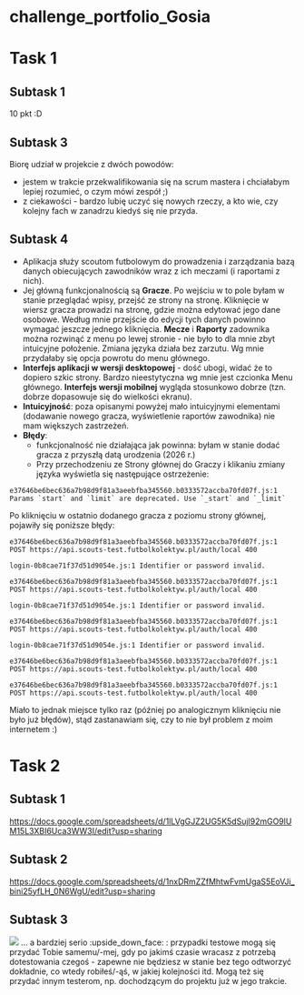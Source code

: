 # challenge_portfolio_Gosia
# Task 1
## Subtask 1
10 pkt :D
## Subtask 3
Biorę udział w projekcie z dwóch powodów:
* jestem w trakcie przekwalifikowania się na scrum mastera i chciałabym lepiej rozumieć, o czym mówi zespół ;)
* z ciekawości - bardzo lubię uczyć się nowych rzeczy, a kto wie, czy kolejny fach w zanadrzu kiedyś się nie przyda.
## Subtask 4
* Aplikacja służy scoutom futbolowym do prowadzenia i zarządzania bazą danych obiecujących zawodników wraz z ich meczami (i raportami z nich).
* Jej główną funkcjonalnością są **Gracze**. Po wejściu w to pole byłam w stanie przeglądać wpisy, przejść ze strony na stronę. Kliknięcie w wiersz gracza prowadzi na stronę, gdzie można edytować jego dane osobowe. Według mnie przejście do edycji tych danych powinno wymagać jeszcze jednego kliknięcia. **Mecze** i **Raporty** zadownika można rozwinąć z menu po lewej stronie - nie było to dla mnie zbyt intuicyjne położenie. Zmiana języka działa bez zarzutu. Wg mnie przydałaby się opcja powrotu do menu głównego.
* **Interfejs aplikacji w wersji desktopowej** - dość ubogi, widać że to dopiero szkic strony. Bardzo nieestytyczna wg mnie jest czcionka Menu głównego. **Interfejs wersji mobilnej** wygląda stosunkowo dobrze (tzn. dobrze dopasowuje się do wielkości ekranu).
* **Intuicyjność**: poza opisanymi powyżej mało intuicyjnymi elementami (dodawanie nowego gracza, wyświetlenie raportów zawodnika) nie mam większych zastrzeżeń.
* **Błędy**:
  * funkcjonalność nie działająca jak powinna: byłam w stanie dodać gracza z przyszłą datą urodzenia (2026 r.)
  * Przy przechodzeniu ze Strony głównej do Graczy i klikaniu zmiany języka wyświetla się następujące ostrzeżenie: 
```
e37646be6bec636a7b98d9f81a3aeebfba345560.b0333572accba70fd07f.js:1 Params `start` and `limit` are deprecated. Use `_start` and `_limit`
```
Po kliknięciu w ostatnio dodanego gracza z poziomu strony głównej, pojawiły się poniższe błędy:
```
e37646be6bec636a7b98d9f81a3aeebfba345560.b0333572accba70fd07f.js:1          POST https://api.scouts-test.futbolkolektyw.pl/auth/local 400
```
```
login-0b8cae71f37d51d9054e.js:1 Identifier or password invalid.
```
```
e37646be6bec636a7b98d9f81a3aeebfba345560.b0333572accba70fd07f.js:1          POST https://api.scouts-test.futbolkolektyw.pl/auth/local 400
```
```
login-0b8cae71f37d51d9054e.js:1 Identifier or password invalid.
```
```
e37646be6bec636a7b98d9f81a3aeebfba345560.b0333572accba70fd07f.js:1          POST https://api.scouts-test.futbolkolektyw.pl/auth/local 400
```
```
login-0b8cae71f37d51d9054e.js:1 Identifier or password invalid.
```
```
e37646be6bec636a7b98d9f81a3aeebfba345560.b0333572accba70fd07f.js:1          POST https://api.scouts-test.futbolkolektyw.pl/auth/local 400
```
```
e37646be6bec636a7b98d9f81a3aeebfba345560.b0333572accba70fd07f.js:1          POST https://api.scouts-test.futbolkolektyw.pl/auth/local 400
```
Miało to jednak miejsce tylko raz (później po analogicznym kliknięciu nie było już błędów), stąd zastanawiam się, czy to nie był problem z moim internetem :)
# Task 2
## Subtask 1
<https://docs.google.com/spreadsheets/d/1lLVgGJZ2UG5K5dSujl92mGO9lUM15L3XBI6Uca3WW3I/edit?usp=sharing>
## Subtask 2
<https://docs.google.com/spreadsheets/d/1nxDRmZZfMhtwFvmUgaS5EoVJi_bini25yfLH_0N6WgU/edit?usp=sharing>
## Subtask 3
<img src="https://media.giphy.com/media/oOVlFfxJMdui2nQP6b/giphy.gif">
... a bardziej serio :upside_down_face: : przypadki testowe mogą się przydać Tobie samemu/-mej, gdy po jakimś czasie wracasz z potrzebą dotestowania czegoś - zapewne nie będziesz w stanie bez tego odtworzyć dokładnie, co wtedy robiłeś/-ąś, w jakiej kolejności itd. Mogą też się przydać innym testerom, np. dochodzącym do projektu już w jego trakcie.
